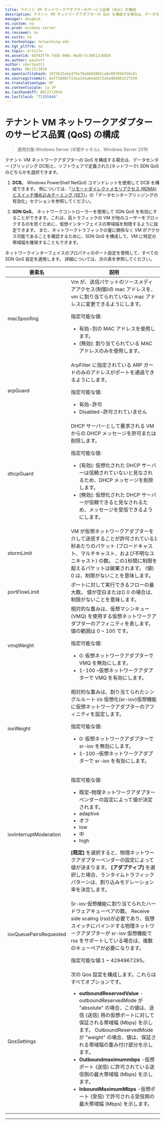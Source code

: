 ```yaml
---
title: テナント VM ネットワークアダプターのサービス品質 (QoS) の構成
description: テナント VM ネットワークアダプターの QoS を構成する場合は、データセンター \(ブリッジング DCB\)と、ソフトウェアで定義された\(ネットワーク\) SDN QoS のどちらかを選択できます。
manager: dougkim
ms.custom: na
ms.prod: windows-server
ms.reviewer: na
ms.suite: na
ms.technology: networking-sdn
ms.tgt_pltfrm: na
ms.topic: article
ms.assetid: 6d783ff6-7dd5-496c-9ed9-5c36612c6859
ms.author: pashort
author: shortpatti
ms.date: 08/23/2018
ms.openlocfilehash: 1074525abe375e78ab0d2065ce8e98f894f50c61
ms.sourcegitcommit: 6aff3d88ff22ea141a6ea6572a5ad8dd6321f199
ms.translationtype: MT
ms.contentlocale: ja-JP
ms.lasthandoff: 09/27/2019
ms.locfileid: "71355846"
---
```

# <a name="configure-quality-of-service-qos-for-a-tenant-vm-network-adapter"></a>テナント VM ネットワークアダプターのサービス品質 (QoS) の構成

>適用対象:Windows Server (半期チャネル)、Windows Server 2016

テナント VM ネットワークアダプターの QoS を構成する場合は、データセンター \(ブリッジング DCB\)と、ソフトウェアで定義された\(ネットワーク\) SDN QoS のどちらかを選択できます。

1.  **DCB**。 Windows PowerShell NetQoS コマンドレットを使用して DCB を構成できます。 例については、「[リモートダイレクトメモリアクセス (RDMA) とスイッチ埋め込みチーミング (SET)](../../../virtualization/hyper-v-virtual-switch/RDMA-and-Switch-Embedded-Teaming.md)」の「データセンターブリッジングの有効化」セクションを参照してください。

2.  **SDN QoS**。 ネットワークコントローラーを使用して SDN QoS を有効にすることができます。これは、高トラフィックの VM が他のユーザーをブロックするのを防ぐために、仮想インターフェイスの帯域幅を制限するように設定できます。  また、ネットワークトラフィックの量に関係なく VM がアクセス可能であることを確認するために、SDN QoS を構成して、VM に特定の帯域幅を確保することもできます。  

ネットワークインターフェイスのプロパティのポート設定を使用して、すべての SDN QoS 設定を適用します。 詳細については、次の表を参照してください。

|要素名|説明|
|------------|-----------| 
|macSpoofing| Vm が、送信パケットのソースメディアアクセス\(制御\)の mac アドレスを、vm に割り当てられていない mac アドレスに変更できるようにします。<p>指定可能な値:<ul><li>有効-別の MAC アドレスを使用します。</li><li>[無効]: 割り当てられている MAC アドレスのみを使用します。</li></ul>|
|arpGuard| ArpFilter に指定されている ARP ガードのみのアドレスがポートを通過できるようにします。<p>指定可能な値:<ul><li>有効-許可</li><li>Disabled –許可されていません</li></ul>|
|dhcpGuard| DHCP サーバーとして要求される VM からの DHCP メッセージを許可または削除します。 <p>指定可能な値:<ul><li>[有効]: 仮想化された DHCP サーバーは信頼されていないと見なされるため、DHCP メッセージを削除します。</li><li>[無効]: 仮想化された DHCP サーバーが信頼できると見なされるため、メッセージを受信できるようにします。</li></ul>|
|stormLimit| VM が仮想ネットワークアダプターを介して送信することが許可されている1秒あたりのパケット (ブロードキャスト、マルチキャスト、および不明なユニキャスト) の数。 この1秒間に制限を超えるパケットは破棄されます。 \(値\) 0 は、制限がないことを意味します。|
|portFlowLimit| ポートに対して実行できるフローの最大数。 値が空白または\(\) 0 の場合は、制限がないことを意味します。 |
|vmqWeight| 相対的な重みは、仮想マシンキュー (VMQ) を使用する仮想ネットワークアダプターのアフィニティを表します。 値の範囲は 0 ~ 100 です。<p>指定可能な値:<ul><li>0: 仮想ネットワークアダプターで VMQ を無効にします。</li><li>1-100 –仮想ネットワークアダプターで VMQ を有効にします。</li></ul>|
|iovWeight| 相対的な重みは、割り当てられたシングルルート i/o 仮想化\(sr-iov\)仮想機能に仮想ネットワークアダプターのアフィニティを設定します。 <p>指定可能な値:<ul><li>0: 仮想ネットワークアダプターで sr-iov を無効にします。</li><li>1-100 –仮想ネットワークアダプターで sr-iov を有効にします。</li></ul>|
|iovInterruptModeration|<p>指定可能な値:<ul><li>既定–物理ネットワークアダプターベンダーの設定によって値が決定されます。</li><li>adaptive </li><li>オフ </li><li>low</li><li>中</li><li>high</li></ul><p>**[既定]** を選択すると、物理ネットワークアダプターベンダーの設定によって値が決まります。  **[アダプティブ]** を選択した場合、ランタイムトラフィックパターンは、割り込みモデレーション率を決定します。|
|iovQueuePairsRequested| Sr-iov 仮想機能に割り当てられたハードウェアキューペアの数。 Receive side scaling \(rss\)が必要であり、仮想スイッチにバインドする物理ネットワークアダプターが sr-iov 仮想機能で rss をサポートしている場合は、複数のキューペアが必要になります。 <p>指定可能な値:1 ~ 4294967295。|
|QosSettings| 次の Qos 設定を構成します。これらはすべてオプションです。 <ul><li>**outboundReservedValue** -outboundReservedMode が "absolute" の場合、この値は、送信 (送信) 用の仮想ポートに対して保証される帯域幅 (Mbps) を示します。 OutboundReservedMode が "weight" の場合、値は、保証される帯域幅の重み付け部分を示します。</li><li>**Outboundmaximummbps** -仮想ポート (送信) に許可されている送信側の最大帯域幅 (Mbps) を示します。</li><li>**InboundMaximumMbps** -仮想ポート (受信) で許可される受信側の最大帯域幅 (Mbps) を示します。</li></ul> |

---
